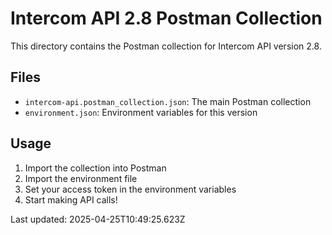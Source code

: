 # Intercom API 2.8 Postman Collection

This directory contains the Postman collection for Intercom API version 2.8.

## Files
- `intercom-api.postman_collection.json`: The main Postman collection
- `environment.json`: Environment variables for this version

## Usage
1. Import the collection into Postman
2. Import the environment file
3. Set your access token in the environment variables
4. Start making API calls!

Last updated: 2025-04-25T10:49:25.623Z
